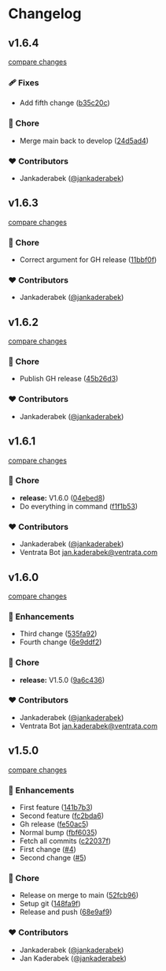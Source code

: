 # Changelog


## v1.6.4

[compare changes](https://github.com/jankaderabek/test-rules/compare/v1.6.3...v1.6.4)


### 🩹 Fixes

  - Add fifth change ([b35c20c](https://github.com/jankaderabek/test-rules/commit/b35c20c))

### 🏡 Chore

  - Merge main back to develop ([24d5ad4](https://github.com/jankaderabek/test-rules/commit/24d5ad4))

### ❤️  Contributors

- Jankaderabek ([@jankaderabek](http://github.com/jankaderabek))

## v1.6.3

[compare changes](https://github.com/jankaderabek/test-rules/compare/v1.6.2...v1.6.3)


### 🏡 Chore

  - Correct argument for GH release ([11bbf0f](https://github.com/jankaderabek/test-rules/commit/11bbf0f))

### ❤️  Contributors

- Jankaderabek ([@jankaderabek](http://github.com/jankaderabek))

## v1.6.2

[compare changes](https://github.com/jankaderabek/test-rules/compare/v1.6.1...v1.6.2)


### 🏡 Chore

  - Publish GH release ([45b26d3](https://github.com/jankaderabek/test-rules/commit/45b26d3))

### ❤️  Contributors

- Jankaderabek ([@jankaderabek](http://github.com/jankaderabek))

## v1.6.1

[compare changes](https://github.com/jankaderabek/test-rules/compare/v1.6.0...v1.6.1)


### 🏡 Chore

  - **release:** V1.6.0 ([04ebed8](https://github.com/jankaderabek/test-rules/commit/04ebed8))
  - Do everything in command ([f1f1b53](https://github.com/jankaderabek/test-rules/commit/f1f1b53))

### ❤️  Contributors

- Jankaderabek ([@jankaderabek](http://github.com/jankaderabek))
- Ventrata Bot <jan.kaderabek@ventrata.com>

## v1.6.0

[compare changes](https://github.com/jankaderabek/test-rules/compare/v1.5.0...v1.6.0)


### 🚀 Enhancements

  - Third change ([535fa92](https://github.com/jankaderabek/test-rules/commit/535fa92))
  - Fourth change ([6e9ddf2](https://github.com/jankaderabek/test-rules/commit/6e9ddf2))

### 🏡 Chore

  - **release:** V1.5.0 ([9a6c436](https://github.com/jankaderabek/test-rules/commit/9a6c436))

### ❤️  Contributors

- Jankaderabek ([@jankaderabek](http://github.com/jankaderabek))
- Ventrata Bot <jan.kaderabek@ventrata.com>

## v1.5.0

[compare changes](https://github.com/jankaderabek/test-rules/compare/v1.4.1...v1.5.0)


### 🚀 Enhancements

  - First feature ([141b7b3](https://github.com/jankaderabek/test-rules/commit/141b7b3))
  - Second feature ([fc2bda6](https://github.com/jankaderabek/test-rules/commit/fc2bda6))
  - Gh release ([fe50ac5](https://github.com/jankaderabek/test-rules/commit/fe50ac5))
  - Normal bump ([fbf6035](https://github.com/jankaderabek/test-rules/commit/fbf6035))
  - Fetch all commits ([c22037f](https://github.com/jankaderabek/test-rules/commit/c22037f))
  - First change ([#4](https://github.com/jankaderabek/test-rules/pull/4))
  - Second change ([#5](https://github.com/jankaderabek/test-rules/pull/5))

### 🏡 Chore

  - Release on merge to main ([52fcb96](https://github.com/jankaderabek/test-rules/commit/52fcb96))
  - Setup git ([148fa9f](https://github.com/jankaderabek/test-rules/commit/148fa9f))
  - Release and push ([68e9af9](https://github.com/jankaderabek/test-rules/commit/68e9af9))

### ❤️  Contributors

- Jankaderabek ([@jankaderabek](http://github.com/jankaderabek))
- Jan Kaderabek ([@jankaderabek](http://github.com/jankaderabek))

